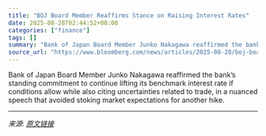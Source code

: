 ```yaml
---
title: "BOJ Board Member Reaffirms Stance on Raising Interest Rates"
date: 2025-08-28T02:44:52+08:00
categories: ["finance"]
tags: []
summary: "Bank of Japan Board Member Junko Nakagawa reaffirmed the bank’s standing commitment to continue lifting its benchmark interest rate if conditions allow while also citing uncertainties related to trade"
source_url: "https://www.bloomberg.com/news/articles/2025-08-28/boj-board-member-reaffirms-stance-on-raising-interest-rates"
---
```


Bank of Japan Board Member Junko Nakagawa reaffirmed the bank’s standing commitment to continue lifting its benchmark interest rate if conditions allow while also citing uncertainties related to trade, in a nuanced speech that avoided stoking market expectations for another hike.

---

*来源: [原文链接](https://www.bloomberg.com/news/articles/2025-08-28/boj-board-member-reaffirms-stance-on-raising-interest-rates)*

